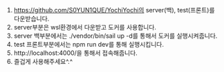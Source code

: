 1. https://github.com/S0YUN1QUE/YochiYochi의 server(백), test(프론트)를 다운받습니다.
2. server부분은 wsl환경에서 다운받고 도커를 사용합니다.
3. server 백부분에서는 ./vendor/bin/sail up -d를 통해서 도커를 실행시켜줍니다.
4. test 프론트부분에서는 npm run dev를 통해 실행시킵니다.
5. http://localhost:4000/을 통해서 접속해줍니다.
6. 즐겁게 사용해주세요^.^